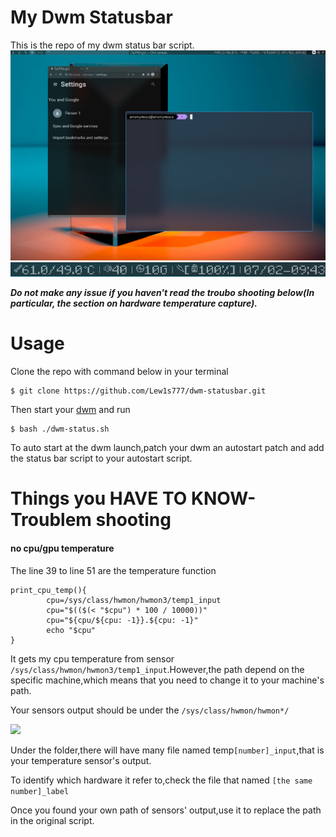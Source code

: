 # My Dwm Statusbar #
This is the repo of my dwm status bar script.
<img src='./.img/showoff.jpg'/>
<img src='./.img/showoff0.jpg'/>

___Do not make any issue if you haven't read the troubo shooting below(In particular, the section on hardware temperature capture).___
# Usage #
Clone the repo with command below in your terminal
```
$ git clone https://github.com/Lew1s777/dwm-statusbar.git
```
Then start your [dwm](https://dwm.suckless.org/) and run
```
$ bash ./dwm-status.sh
```
To auto start at the dwm launch,patch your dwm an autostart patch and add the status bar script to your autostart script.

# Things you HAVE TO KNOW-Troublem shooting #
#### no cpu/gpu temperature ####
The line 39 to line 51 are the temperature function
```
print_cpu_temp(){
        cpu=/sys/class/hwmon/hwmon3/temp1_input
        cpu="$(($(< "$cpu") * 100 / 10000))"
        cpu="${cpu/${cpu: -1}}.${cpu: -1}"
        echo "$cpu"
}

```
It gets my cpu temperature from sensor ```/sys/class/hwmon/hwmon3/temp1_input```.However,the path depend on the specific machine,which means that you need to change it to your machine's path.

Your sensors output should be under the
```/sys/class/hwmon/hwmon*/```

<img src='./.img/path.jpg'/>

Under the folder,there will have many file named temp```[number]_input```,that is your temperature sensor's output.

To identify which hardware it refer to,check the file that named ```[the same number]_label```

Once you found your own path of sensors' output,use it to replace the path in the original script.

